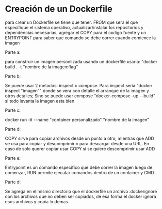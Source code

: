 # Creación de un Dockerfile

para crear un Dockerfile se tiene que tener: FROM que sera el que especifique el sistema operativo, actualizar/instalar los repositorios y dependencias necesarias, agregar el COPY para el codigo fuente y un ENTRYPOINT para saber que comando se debe correr cuando comience la imagen

Parte a:

para construir un imagen personlizada usando un dockerfile usaria: "docker build . -t "nombre de la imagen:flag"

Parte b:

Se puede usar 2 metodos: inspect o compose. Para inspect seria "docker inspect "imagen"" donde se vera con detalle el arranque de la imagen y otros detalles; Sino se puede usar compose "docker-compose -up --build" si todo levanta la imagen esta bien.

Parte c:

docker run -it --name "container personalizado" "nombre de la imagen"

Parte d:

COPY sirve para copiar archivos desde un punto a otro, mientras que ADD se usa para copiar y descomprimir o para descargar desde una URL. En caso de solo querer copiar usar COPY si se quiere descomprimir usar ADD

Parte e:

Entrypoint es un comando especifico que debe correr la imagen luego de comenzar, RUN permite ejecutar comandos dentro de un container y CMD

Parte d:

Se agrega en el mismo directorio que el dockerfile un archivo .dockerignore con los archivos que no deben ser copiados, de esa forma el docker ignora esos archivos y copia lo demas.
